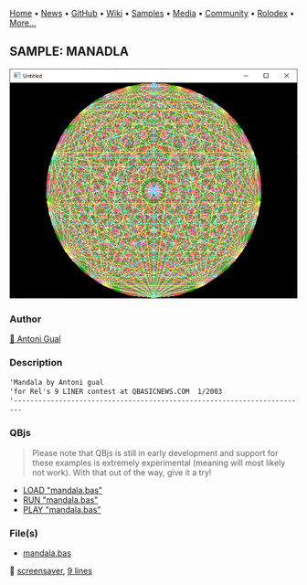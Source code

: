 [Home](https://qb64.com) • [News](../../news.md) • [GitHub](../../github.md) • [Wiki](../../wiki.md) • [Samples](../../samples.md) • [Media](../../media.md) • [Community](../../community.md) • [Rolodex](../../rolodex.md) • [More...](../../more.md)

## SAMPLE: MANADLA

![screenshot.png](img/screenshot.png)

### Author

[🐝 Antoni Gual](../antoni-gual.md) 

### Description

```text
'Mandala by Antoni gual
'for Rel's 9 LINER contest at QBASICNEWS.COM  1/2003
'------------------------------------------------------------------------
```

### QBjs

> Please note that QBjs is still in early development and support for these examples is extremely experimental (meaning will most likely not work). With that out of the way, give it a try!

* [LOAD "mandala.bas"](https://v6p9d9t4.ssl.hwcdn.net/html/5953810/index.html?src=https://qb64.com/samples/manadla/src/mandala.bas)
* [RUN "mandala.bas"](https://v6p9d9t4.ssl.hwcdn.net/html/5953810/index.html?mode=auto&src=https://qb64.com/samples/manadla/src/mandala.bas)
* [PLAY "mandala.bas"](https://v6p9d9t4.ssl.hwcdn.net/html/5953810/index.html?mode=play&src=https://qb64.com/samples/manadla/src/mandala.bas)

### File(s)

* [mandala.bas](src/mandala.bas)

🔗 [screensaver](../screensaver.md), [9 lines](../9-lines.md)
